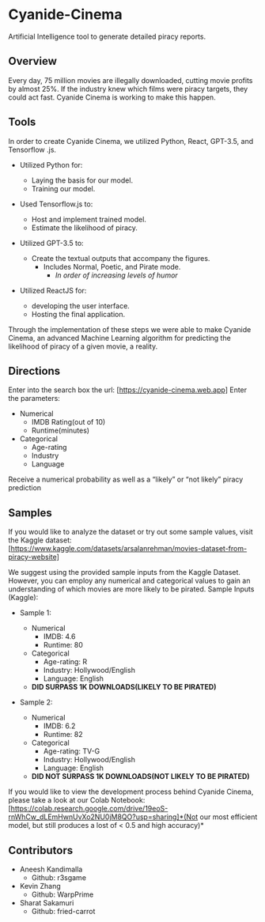# Cyanide-Cinema
Artificial Intelligence tool to generate detailed piracy reports. 

## Overview
Every day, 75 million movies are illegally downloaded, cutting movie profits by almost 25%. If the industry knew which films were piracy targets, they could act fast. Cyanide Cinema is working to make this happen.

## Tools
In order to create Cyanide Cinema, we utilized Python, React, GPT-3.5, and Tensorflow .js. 

- Utilized Python for:
  - Laying the basis for our model.
  - Training our model.

- Used Tensorflow.js to:
  - Host and implement trained model.
  - Estimate the likelihood of piracy.

- Utilized GPT-3.5 to:
  - Create the textual outputs that accompany the figures.
    - Includes Normal, Poetic, and Pirate mode.
      - *In order of increasing levels of humor* 

- Utilized ReactJS for:
  - developing the user interface.
  - Hosting the final application.

Through the implementation of these steps we were able to make Cyanide Cinema, an advanced Machine Learning algorithm for predicting the likelihood of piracy of a given movie, a reality.


## Directions
Enter into the search box the url: [https://cyanide-cinema.web.app]
Enter the parameters:
- Numerical
  - IMDB Rating(out of 10)
  - Runtime(minutes)
- Categorical
  - Age-rating
  - Industry
  - Language

Receive a numerical probability as well as a “likely” or “not likely” piracy prediction

## Samples
If you would like to analyze the dataset or try out some sample values, visit the Kaggle dataset: [https://www.kaggle.com/datasets/arsalanrehman/movies-dataset-from-piracy-website]

We suggest using the provided sample inputs from the Kaggle Dataset. However, you can employ any numerical and categorical values to gain an understanding of which movies are more likely to be pirated.
Sample Inputs (Kaggle):
- Sample 1:
  - Numerical
    - IMDB: 4.6
    - Runtime: 80
  - Categorical
    - Age-rating: R
    - Industry: Hollywood/English
    - Language: English
  - **DID SURPASS 1K DOWNLOADS(LIKELY TO BE PIRATED)**
 
 - Sample 2:
    - Numerical
      - IMDB: 6.2
      - Runtime: 82
    - Categorical
      - Age-rating: TV-G
      - Industry: Hollywood/English
      - Language: English
    - **DID NOT SURPASS 1K DOWNLOADS(NOT LIKELY TO BE PIRATED)**

If you would like to view the development process behind Cyanide Cinema, please take a look at our Colab Notebook: [https://colab.research.google.com/drive/19eoS-rnWhCw_dLEmHwnUvXo2NU0jM8QO?usp=sharing]*(Not our most efficient model, but still produces a lost of < 0.5 and high accuracy)*

## Contributors
- Aneesh Kandimalla 
  - Github: r3sgame
- Kevin Zhang
  - Github: WarpPrime
- Sharat Sakamuri
  - Github: fried-carrot

